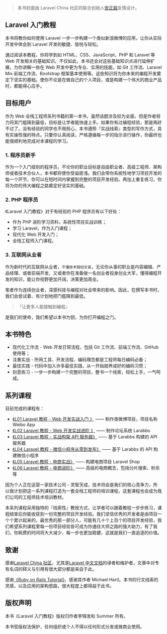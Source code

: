 [](https://iocaffcdn.phphub.org/uploads/images/201705/15/1/m6veqqeSVq.png)

> 本书封面由 Laravel China 社区的联合创始人[安正超](https://learnku.com/users/76)友情设计。

## Laravel 入门教程

本书将教你如何使用 Laravel 一步一步构建一个类似新浪微博的应用，让你从实际开发中体会到 Laravel 开发的敏捷、愉悦与轻松。

通过阅读本教程，你将学到如 HTML、CSS、JavaScript、PHP 和 Laravel 等 Web 开发相关的基础知识。不仅如此，本书还会对这些基础知识点进行延伸扩展，为你讲解一些在 Web 开发中更为专业、实用的技能，如 Git 工作流、Laravel Mix 前端工作流、Bootstrap 框架基本使用等。这些知识将为你未来的编程开发奠定下坚实的基础。使你不论是在做自己的个人项目，或是构建一个伟大的商业产品时，都能得心应手。

## 目标用户

作为 Web 全栈工程师系列书籍的第一本书，虽然话题涉及较为全面，但是作者努力将其门槛降到最低，目标是让学者能快速上手。如果你有过编程经验，那是再好不过了。没有经验的同学也不用担心，本书遵照『实战线索』类型的写作方式，具有实操性强的特点。只要你认真阅读，严格遵循每一步的指示进行操作，你最终也能很顺利地完成对本课程的学习。

### 1. 程序员新手

作为一个入门级别的程序员，不论你的职业目标是自由职业者、高级工程师、架构师或者技术合伙人，本书都将使你受益匪浅。我们会带你系统性地学习项目开发的每一个环节，你可以在短时间内掌握到完整的项目开发经验。再加上重复练习，你将为你的伟大编程之路奠定好坚实的基础。

### 2. PHP 程序员

《Laravel 入门教程》对于有经验的 PHP 程序员有以下好处：

* 作为 PHP 进阶学习资料，系统性项目实战训练；
* 学习 Laravel，作为入门课程；
* 现代化 Web 开发入门；
* 全栈工程师入门课程。

### 3. 互联网从业者

作为新时代的互联网从业者，`不懂技术就如文盲`，无论你从事的职业是内容编辑、产品经理、或者前端开发、又或者你在准备做一名创业者投身创业大军，懂得编程开发的知识，能让你视野更加开阔，决策更加周全。

笔者作为连续创业者，深感科技与编程对社会带来的影响。因此，在撰写本书时，我们会尝试着、有计划地把门槛降到最低。

> 『让更多人能接触到编程』

是我们的使命，我们希望以本书为钥，为你打开编程之门。

## 本书特色

* 现代化工作流 - Web 开发日常流程，包括 Git 工作流、前端工作流、GitHub 使用等；
* 注重实战 - 所用工具、开发流程、编码理念都是工程师每日编码必备；
* 最佳实践 - 代码中加入许多最佳实践，从一开始就养成好的编码习惯；
* 刻意练习 - 一步一步构建一个完整的项目，整书一个线索，轻松上手，一气呵成。

## 系列课程

目前完成的课程有：

* [《L01 Laravel 教程 - Web 开发实战入门 》](https://learnku.com/courses/laravel-essential-training)
  —— 制作类微博项目，项目名称 Weibo App
* [《L02 Laravel 教程 - Web 开发实战进阶 》](https://learnku.com/courses/laravel-intermediate-training)
  —— 制作论坛系统 Larabbs
* [《L03 Laravel 教程 - 实战构架 API 服务器》](https://learnku.com/courses/laravel-advance-training)
  —— 基于 Larabbs 构建的 API 服务器
* [《L04 Laravel 教程 - 微信小程序从零到发布》](https://learnku.com/courses/laravel-weapp)
  —— 基于 Larabbs 的 API 构建微信小程序
* [《L05 Laravel 教程 - 电商实战》](https://learnku.com/courses/laravel-shop)
  —— 构建电商项目 Laravel Shop
* [《L06 Laravel 教程 - 电商进阶》](https://learnku.com/courses/ecommerce-advance)
  —— 高级的电商概念，包括分片搜索、秒杀等

因为个人正在运营一家技术公司 - 灵智天成，技术将会是我们的核心竞争力，所以我计划把这一系列课程打造为一套全栈工程师的培训课程，这套课程也会成为我们公司的工程师技术培训教材。

本系列课程采用独特的『线索性』教授方式，让学者可以跟着教程一步步练习，课程结束后你能收获到一份完整的项目开发经验。我们坚信优秀的开发者是由项目一个个累计起来的，最优秀的那一部分人，可能有几十个上百个的项目开发经验，我们希望系列课程里每一份项目经验皆可成为你通往大师之路的强大助力，有了我们，你耗费的时间将大大减少，每一步也更加稳健，这就是我们一直追逐的价值。

## 致谢

感谢[Laravel China 社区](https://learnku.com/laravel)，尤其是[Laravel 中文文档](https://learnku.com/docs/laravel)的译者和维护者，文章中对专有名词的释义与引用有很大部分都是来自于此。

感谢[《Ruby on Rails Tutorial》](https://www.railstutorial.org/)，感谢其作者 Michael Hartl。本书的行文线索的灵感，以及应用的架构思路，很大程度上都得益于此书。

## 版权声明

本书《Laravel 入门教程》版权归作者李锦发和 Summer 所有。

本书受版权法保护，任何组织或个人不得以任何形式分发或做商业使用。

